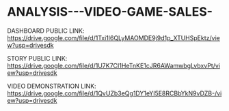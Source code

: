 # ANALYSIS---VIDEO-GAME-SALES-


DASHBOARD PUBLIC LINK:       https://drive.google.com/file/d/1Txi1l6QLyMAOMDE9j9d1p_XTUHSpEktz/view?usp=drivesdk
                             
                             
STORY PUBLIC LINK:           https://drive.google.com/file/d/1U7K7CI1HeTnKE1cJR6AWamwbgLvbxvPt/view?usp=drivesdk

VIDEO DEMONSTRATION LINK:    https://drive.google.com/file/d/1QvUZb3eQg1DY1eYI5E8RCBbYkN9vDZB-/view?usp=drivesdk
